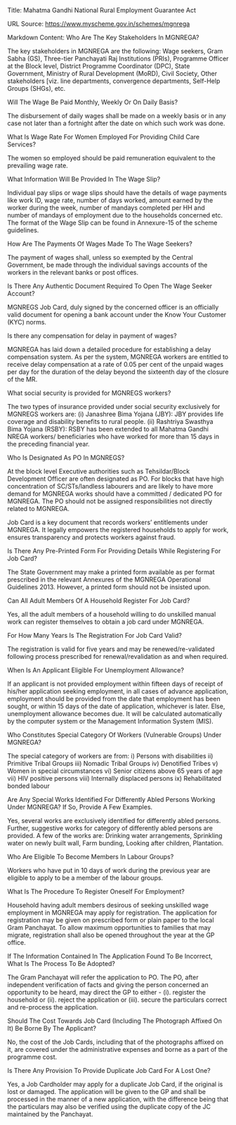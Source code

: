 Title: Mahatma Gandhi National Rural Employment Guarantee Act

URL Source: https://www.myscheme.gov.in/schemes/mgnrega

Markdown Content:
Who Are The Key Stakeholders In MGNREGA?

The key stakeholders in MGNREGA are the following: Wage seekers, Gram Sabha (GS), Three-tier Panchayati Raj Institutions (PRIs), Programme Officer at the Block level, District Programme Coordinator (DPC), State Government, Ministry of Rural Development (MoRD), Civil Society, Other stakeholders \[viz. line departments, convergence departments, Self-Help Groups (SHGs), etc.

Will The Wage Be Paid Monthly, Weekly Or On Daily Basis?

The disbursement of daily wages shall be made on a weekly basis or in any case not later than a fortnight after the date on which such work was done.

What Is Wage Rate For Women Employed For Providing Child Care Services?

The women so employed should be paid remuneration equivalent to the prevailing wage rate.

What Information Will Be Provided In The Wage Slip?

Individual pay slips or wage slips should have the details of wage payments like work ID, wage rate, number of days worked, amount earned by the worker during the week, number of mandays completed per HH and number of mandays of employment due to the households concerned etc. The format of the Wage Slip can be found in Annexure-15 of the scheme guidelines.

How Are The Payments Of Wages Made To The Wage Seekers?

The payment of wages shall, unless so exempted by the Central Government, be made through the individual savings accounts of the workers in the relevant banks or post offices.

Is There Any Authentic Document Required To Open The Wage Seeker Account?

MGNREGS Job Card, duly signed by the concerned officer is an officially valid document for opening a bank account under the Know Your Customer (KYC) norms.

Is there any compensation for delay in payment of wages?

MGNREGA has laid down a detailed procedure for establishing a delay compensation system. As per the system, MGNREGA workers are entitled to receive delay compensation at a rate of 0.05 per cent of the unpaid wages per day for the duration of the delay beyond the sixteenth day of the closure of the MR.

What social security is provided for MGNREGS workers?

The two types of insurance provided under social security exclusively for MGNREGS workers are: (i) Janashree Bima Yojana (JBY): JBY provides life coverage and disability benefits to rural people. (ii) Rashtriya Swasthya Bima Yojana (RSBY): RSBY has been extended to all Mahatma Gandhi NREGA workers/ beneficiaries who have worked for more than 15 days in the preceding financial year.

Who Is Designated As PO In MGNREGS?

At the block level Executive authorities such as Tehsildar/Block Development Officer are often designated as PO. For blocks that have high concentration of SC/STs/landless labourers and are likely to have more demand for MGNREGA works should have a committed / dedicated PO for MGNREGA. The PO should not be assigned responsibilities not directly related to MGNREGA.

Job Card is a key document that records workers’ entitlements under MGNREGA. It legally empowers the registered households to apply for work, ensures transparency and protects workers against fraud.

Is There Any Pre-Printed Form For Providing Details While Registering For Job Card?

The State Government may make a printed form available as per format prescribed in the relevant Annexures of the MGNREGA Operational Guidelines 2013. However, a printed form should not be insisted upon.

Can All Adult Members Of A Household Register For Job Card?

Yes, all the adult members of a household willing to do unskilled manual work can register themselves to obtain a job card under MGNREGA.

For How Many Years Is The Registration For Job Card Valid?

The registration is valid for five years and may be renewed/re-validated following process prescribed for renewal/revalidation as and when required.

When Is An Applicant Eligible For Unemployment Allowance?

If an applicant is not provided employment within fifteen days of receipt of his/her application seeking employment, in all cases of advance application, employment should be provided from the date that employment has been sought, or within 15 days of the date of application, whichever is later. Else, unemployment allowance becomes due. It will be calculated automatically by the computer system or the Management Information System (MIS).

Who Constitutes Special Category Of Workers (Vulnerable Groups) Under MGNREGA?

The special category of workers are from: i) Persons with disabilities ii) Primitive Tribal Groups iii) Nomadic Tribal Groups iv) Denotified Tribes v) Women in special circumstances vi) Senior citizens above 65 years of age vii) HIV positive persons viii) Internally displaced persons ix) Rehabilitated bonded labour

Are Any Special Works Identified For Differently Abled Persons Working Under MGNREGA? If So, Provide A Few Examples.

Yes, several works are exclusively identified for differently abled persons. Further, suggestive works for category of differently abled persons are provided. A few of the works are: Drinking water arrangements, Sprinkling water on newly built wall, Farm bunding, Looking after children, Plantation.

Who Are Eligible To Become Members In Labour Groups?

Workers who have put in 10 days of work during the previous year are eligible to apply to be a member of the labour groups.

What Is The Procedure To Register Oneself For Employment?

Household having adult members desirous of seeking unskilled wage employment in MGNREGA may apply for registration. The application for registration may be given on prescribed form or plain paper to the local Gram Panchayat. To allow maximum opportunities to families that may migrate, registration shall also be opened throughout the year at the GP office.

If The Information Contained In The Application Found To Be Incorrect, What Is The Process To Be Adopted?

The Gram Panchayat will refer the application to PO. The PO, after independent verification of facts and giving the person concerned an opportunity to be heard, may direct the GP to either - (i). register the household or (ii). reject the application or (iii). secure the particulars correct and re-process the application.

Should The Cost Towards Job Card (Including The Photograph Affixed On It) Be Borne By The Applicant?

No, the cost of the Job Cards, including that of the photographs affixed on it, are covered under the administrative expenses and borne as a part of the programme cost.

Is There Any Provision To Provide Duplicate Job Card For A Lost One?

Yes, a Job Cardholder may apply for a duplicate Job Card, if the original is lost or damaged. The application will be given to the GP and shall be processed in the manner of a new application, with the difference being that the particulars may also be verified using the duplicate copy of the JC maintained by the Panchayat.
